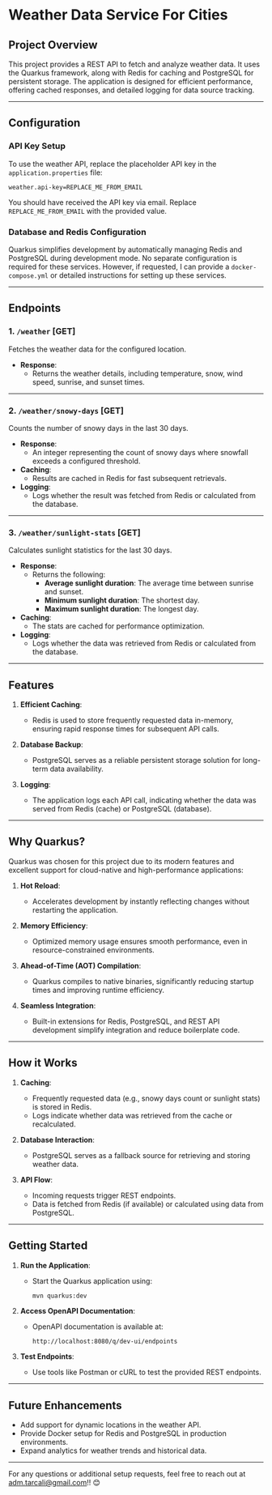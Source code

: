 
# **Weather Data Service For Cities**

## **Project Overview**

This project provides a REST API to fetch and analyze weather data. It uses the Quarkus framework, along with Redis for caching and PostgreSQL for persistent storage. The application is designed for efficient performance, offering cached responses, and detailed logging for data source tracking.

---

## **Configuration**

### **API Key Setup**
To use the weather API, replace the placeholder API key in the `application.properties` file:
```properties
weather.api-key=REPLACE_ME_FROM_EMAIL
```
You should have received the API key via email. Replace `REPLACE_ME_FROM_EMAIL` with the provided value.

### **Database and Redis Configuration**
Quarkus simplifies development by automatically managing Redis and PostgreSQL during development mode. No separate configuration is required for these services. However, if requested, I can provide a `docker-compose.yml` or detailed instructions for setting up these services.

---

## **Endpoints**

### **1. `/weather` [GET]**
Fetches the weather data for the configured location.

- **Response**:
    - Returns the weather details, including temperature, snow, wind speed, sunrise, and sunset times.
---

### **2. `/weather/snowy-days` [GET]**
Counts the number of snowy days in the last 30 days.

- **Response**:
    - An integer representing the count of snowy days where snowfall exceeds a configured threshold.
- **Caching**:
    - Results are cached in Redis for fast subsequent retrievals.
- **Logging**:
    - Logs whether the result was fetched from Redis or calculated from the database.

---

### **3. `/weather/sunlight-stats` [GET]**
Calculates sunlight statistics for the last 30 days.

- **Response**:
    - Returns the following:
        - **Average sunlight duration**: The average time between sunrise and sunset.
        - **Minimum sunlight duration**: The shortest day.
        - **Maximum sunlight duration**: The longest day.
- **Caching**:
    - The stats are cached for performance optimization.
- **Logging**:
    - Logs whether the data was retrieved from Redis or calculated from the database.

---

## **Features**

1. **Efficient Caching**:
    - Redis is used to store frequently requested data in-memory, ensuring rapid response times for subsequent API calls.

2. **Database Backup**:
    - PostgreSQL serves as a reliable persistent storage solution for long-term data availability.

3. **Logging**:
    - The application logs each API call, indicating whether the data was served from Redis (cache) or PostgreSQL (database).

---

## **Why Quarkus?**

Quarkus was chosen for this project due to its modern features and excellent support for cloud-native and high-performance applications:

1. **Hot Reload**:
    - Accelerates development by instantly reflecting changes without restarting the application.

2. **Memory Efficiency**:
    - Optimized memory usage ensures smooth performance, even in resource-constrained environments.

3. **Ahead-of-Time (AOT) Compilation**:
    - Quarkus compiles to native binaries, significantly reducing startup times and improving runtime efficiency.

4. **Seamless Integration**:
    - Built-in extensions for Redis, PostgreSQL, and REST API development simplify integration and reduce boilerplate code.

---

## **How it Works**

1. **Caching**:
    - Frequently requested data (e.g., snowy days count or sunlight stats) is stored in Redis.
    - Logs indicate whether data was retrieved from the cache or recalculated.

2. **Database Interaction**:
    - PostgreSQL serves as a fallback source for retrieving and storing weather data.

3. **API Flow**:
    - Incoming requests trigger REST endpoints.
    - Data is fetched from Redis (if available) or calculated using data from PostgreSQL.

---

## **Getting Started**

1. **Run the Application**:
    - Start the Quarkus application using:
      ```bash
      mvn quarkus:dev
      ```

2. **Access OpenAPI Documentation**:
    - OpenAPI documentation is available at:
      ```
      http://localhost:8080/q/dev-ui/endpoints
      ```

3. **Test Endpoints**:
    - Use tools like Postman or cURL to test the provided REST endpoints.

---

## **Future Enhancements**

- Add support for dynamic locations in the weather API.
- Provide Docker setup for Redis and PostgreSQL in production environments.
- Expand analytics for weather trends and historical data.

---

For any questions or additional setup requests, feel free to reach out at adm.tarcali@gmail.com!! 😊
